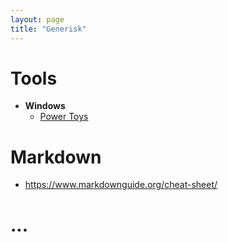 ```yaml
---
layout: page
title: "Generisk"
---
```


# Tools
* **Windows**
  * [Power Toys](https://docs.microsoft.com/en-us/windows/powertoys/)

# Markdown
* https://www.markdownguide.org/cheat-sheet/

# ...
